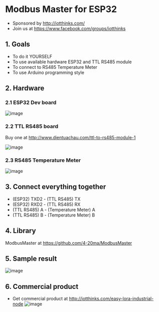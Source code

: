 # Modbus Master for ESP32
* Sponsored by http://iotthinks.com/
* Join us at https://www.facebook.com/groups/iotthinks

## 1. Goals
* To do it YOURSELF
* To use available hardware ESP32 and TTL RS485 module
* To connect to RS485 Temperature Meter
* To use Arduino programming style

## 2. Hardware
### 2.1 ESP32 Dev board
![image](https://user-images.githubusercontent.com/29994971/58236140-6d960900-7d6c-11e9-932f-4aece644083d.png)

### 2.2 TTL RS485 board
Buy one at http://www.dientuachau.com/ttl-to-rs485-module-1

![image](https://user-images.githubusercontent.com/29994971/58235482-193e5980-7d6b-11e9-8d8d-83ddc1183a3b.png)

### 2.3 RS485 Temperature Meter
![image](https://user-images.githubusercontent.com/29994971/58235754-9ff33680-7d6b-11e9-841d-b725c81ccc00.png)

## 3. Connect everything together
* (ESP32) TXD2 - (TTL RS485) TX
* (ESP32) RXD2 - (TTL RS485) RX
* (TTL RS485) A - (Temperature Meter) A
* (TTL RS485) B - (Temperature Meter) B

## 4. Library
ModbusMaster at https://github.com/4-20ma/ModbusMaster

## 5. Sample result
![image](https://user-images.githubusercontent.com/29994971/58236530-47bd3400-7d6d-11e9-904d-096fe65bc33e.png)

## 6. Commercial product
* Get commercial product at http://iotthinks.com/easy-lora-industrial-node
![image](https://user-images.githubusercontent.com/29994971/58236758-c914c680-7d6d-11e9-82ea-e150abde410e.png)

